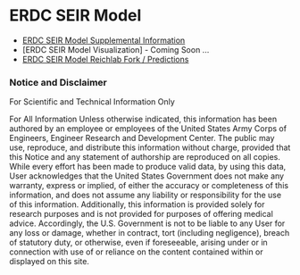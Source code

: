 # ERDC SEIR Model

* [ERDC SEIR Model Supplemental Information](https://github.com/erdc-cv19/seir-model/blob/master/ERDC_SEIR_SI.pdf)
* [ERDC SEIR Model Visualization] - Coming Soon ...
* [ERDC SEIR Model Reichlab Fork / Predictions](https://github.com/erdc-cv19/covid19-forecast-hub/tree/master/data-processed/USACE-ERDC_SEIR)

### Notice and Disclaimer
For Scientific and Technical Information Only

For All Information
Unless otherwise indicated, this information has been authored by an employee or 
employees of the United States Army Corps of Engineers, Engineer Research and Development 
Center. The public may use, reproduce, and distribute this information 
without charge, provided that this Notice and any statement of authorship are reproduced 
on all copies. While every effort has been made to produce valid data, by using this 
data, User acknowledges that the United States Government does not make any warranty, 
express or implied, of either the accuracy or completeness of this information, and 
does not assume any liability or responsibility for the use of this information. 
Additionally, this information is provided solely for research purposes and is not 
provided for purposes of offering medical advice. Accordingly, the U.S. Government 
is not to be liable to any User for any loss or damage, whether in contract, tort 
(including negligence), breach of statutory duty, or otherwise, even if foreseeable, 
arising under or in connection with use of or reliance on the content contained within 
or displayed on this site.
